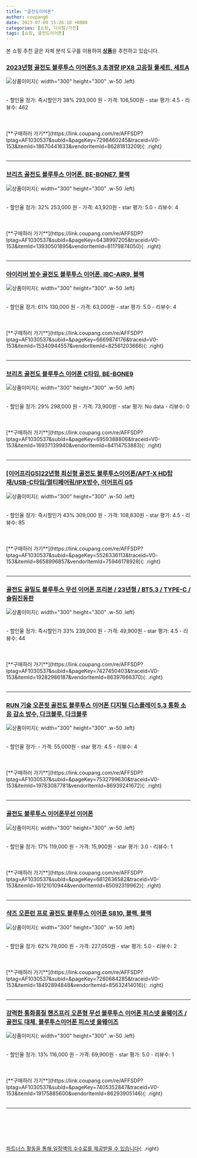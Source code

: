 ```yaml
---
title: "골전도이어폰"
author: coupang6
date: 2023-07-09 15:26:10 +0800
categories: [쇼핑, 디이털/가전]
tags: [쇼핑, 골전도이어폰]
---
```


본 쇼핑 추천 글은 자체 분석 도구를 이용하여 [**상품**](https://link.coupang.com/a/bao1ui)을 추천하고 있습니다.

### [2023년형 골전도 블루투스 이어폰5.3 초경량 IPX8 고음질 풀세트, 세트A](https://link.coupang.com/re/AFFSDP?lptag=AF1030537&subid=&pageKey=7298460245&traceid=V0-153&itemId=18670441633&vendorItemId=86281813209)

![상품이미지](https://thumbnail8.coupangcdn.com/thumbnails/remote/230x230ex/image/vendor_inventory/43d5/57ecb288472fb14ce19da4f77e5f2782a1b2b71d6dab4317c8d69eea0cb3.jpg){: width="300" height="300" .w-50 .left}


<br>
- 할인율 정가: 즉시할인가 38%  293,000   원
- 가격: 106,500원
- star 평가: 4.5
- 리뷰수: 462
<br>
<br>
<br>
<br>
[**구매하러 가기**](https://link.coupang.com/re/AFFSDP?lptag=AF1030537&subid=&pageKey=7298460245&traceid=V0-153&itemId=18670441633&vendorItemId=86281813209){: .right}
<br>
<br>

---

### [브리츠 골전도 블루투스 이어폰, BE-BONE7, 블랙](https://link.coupang.com/re/AFFSDP?lptag=AF1030537&subid=&pageKey=6438997205&traceid=V0-153&itemId=13930501895&vendorItemId=81179874050)

![상품이미지](https://thumbnail9.coupangcdn.com/thumbnails/remote/230x230ex/image/retail/images/1932103277893761-23af9162-dd7f-4b9b-ae64-86b44f8ee723.jpg){: width="300" height="300" .w-50 .left}


<br>
- 할인율 정가: 32%  253,000   원
- 가격: 43,920원
- star 평가: 5.0
- 리뷰수: 4
<br>
<br>
<br>
<br>
[**구매하러 가기**](https://link.coupang.com/re/AFFSDP?lptag=AF1030537&subid=&pageKey=6438997205&traceid=V0-153&itemId=13930501895&vendorItemId=81179874050){: .right}
<br>
<br>

---

### [아이리버 방수 골전도 블루투스 이어폰, IBC-AIR9, 블랙](https://link.coupang.com/re/AFFSDP?lptag=AF1030537&subid=&pageKey=6669874176&traceid=V0-153&itemId=15340944557&vendorItemId=82561203666)

![상품이미지](https://thumbnail10.coupangcdn.com/thumbnails/remote/230x230ex/image/retail/images/2022/07/26/17/6/41f8add1-f011-4dcf-b115-d27e6848dbc1.jpg){: width="300" height="300" .w-50 .left}


<br>
- 할인율 정가: 61%  130,000   원
- 가격: 63,000원
- star 평가: 5.0
- 리뷰수: 4
<br>
<br>
<br>
<br>
[**구매하러 가기**](https://link.coupang.com/re/AFFSDP?lptag=AF1030537&subid=&pageKey=6669874176&traceid=V0-153&itemId=15340944557&vendorItemId=82561203666){: .right}
<br>
<br>

---

### [브리츠 골전도 블루투스 이어폰 C타입, BE-BONE9](https://link.coupang.com/re/AFFSDP?lptag=AF1030537&subid=&pageKey=6959388806&traceid=V0-153&itemId=16937139940&vendorItemId=84114753883)

![상품이미지](https://thumbnail8.coupangcdn.com/thumbnails/remote/230x230ex/image/retail/images/2022/11/30/13/3/2ae5da98-dba0-4eeb-80f1-97dd2a65078d.jpg){: width="300" height="300" .w-50 .left}


<br>
- 할인율 정가: 29%  298,000   원
- 가격: 73,900원
- star 평가: No data
- 리뷰수: 0
<br>
<br>
<br>
<br>
[**구매하러 가기**](https://link.coupang.com/re/AFFSDP?lptag=AF1030537&subid=&pageKey=6959388806&traceid=V0-153&itemId=16937139940&vendorItemId=84114753883){: .right}
<br>
<br>

---

### [[이어프리G5]22년형 최신형 골전도 블루투스이어폰/APT-X HD탑재/USB-C타입/멀티페어링/IPX방수, 이어프리 G5](https://link.coupang.com/re/AFFSDP?lptag=AF1030537&subid=&pageKey=5526336113&traceid=V0-153&itemId=8658996857&vendorItemId=75946178928)

![상품이미지](https://thumbnail6.coupangcdn.com/thumbnails/remote/230x230ex/image/vendor_inventory/7c84/5ae17f73fe1ca0eba61464154a473d88ee5dcc3730fa8f1bf976698519b1.jpg){: width="300" height="300" .w-50 .left}


<br>
- 할인율 정가: 즉시할인가 43%  309,000   원
- 가격: 108,830원
- star 평가: 4.5
- 리뷰수: 85
<br>
<br>
<br>
<br>
[**구매하러 가기**](https://link.coupang.com/re/AFFSDP?lptag=AF1030537&subid=&pageKey=5526336113&traceid=V0-153&itemId=8658996857&vendorItemId=75946178928){: .right}
<br>
<br>

---

### [골전도 골밀도 블루투스 무선 이어폰 프리본 / 23년형 / BT5.3 / TYPE-C / 슬림진동판](https://link.coupang.com/re/AFFSDP?lptag=AF1030537&subid=&pageKey=7427450403&traceid=V0-153&itemId=19282986187&vendorItemId=86397666370)

![상품이미지](https://thumbnail7.coupangcdn.com/thumbnails/remote/230x230ex/image/vendor_inventory/f25b/b2b21a96ea9b06f04684618db5747d071e687982d082a9f633e0226effe9.jpg){: width="300" height="300" .w-50 .left}


<br>
- 할인율 정가: 즉시할인가 33%  239,000   원
- 가격: 49,900원
- star 평가: 4.5
- 리뷰수: 44
<br>
<br>
<br>
<br>
[**구매하러 가기**](https://link.coupang.com/re/AFFSDP?lptag=AF1030537&subid=&pageKey=7427450403&traceid=V0-153&itemId=19282986187&vendorItemId=86397666370){: .right}
<br>
<br>

---

### [RUN 기술 오픈핏 골전도 블루투스 이어폰 디지털 디스플레이 5.3 통화 소음 감소 방수, 다크블루, 다크블루](https://link.coupang.com/re/AFFSDP?lptag=AF1030537&subid=&pageKey=7532799630&traceid=V0-153&itemId=19783087781&vendorItemId=86939241672)

![상품이미지](https://thumbnail6.coupangcdn.com/thumbnails/remote/230x230ex/image/vendor_inventory/7528/98b508ac4f7aa49f11eb542325356b240dd92c2805649433a775c66efe95.jpg){: width="300" height="300" .w-50 .left}


<br>
- 할인율 정가: 
- 가격: 55,000원
- star 평가: 4.5
- 리뷰수: 4
<br>
<br>
<br>
<br>
[**구매하러 가기**](https://link.coupang.com/re/AFFSDP?lptag=AF1030537&subid=&pageKey=7532799630&traceid=V0-153&itemId=19783087781&vendorItemId=86939241672){: .right}
<br>
<br>

---

### [골전도 블루투스 이어폰무선 이어폰](https://link.coupang.com/re/AFFSDP?lptag=AF1030537&subid=&pageKey=6812636582&traceid=V0-153&itemId=16121010944&vendorItemId=85092319962)

![상품이미지](https://thumbnail10.coupangcdn.com/thumbnails/remote/230x230ex/image/vendor_inventory/d6b1/d4ea4e0320817e6474668aef0d2a37b780f19566176f8763c279694babae.jpeg){: width="300" height="300" .w-50 .left}


<br>
- 할인율 정가: 17%  119,000   원
- 가격: 15,900원
- star 평가: 3.0
- 리뷰수: 1
<br>
<br>
<br>
<br>
[**구매하러 가기**](https://link.coupang.com/re/AFFSDP?lptag=AF1030537&subid=&pageKey=6812636582&traceid=V0-153&itemId=16121010944&vendorItemId=85092319962){: .right}
<br>
<br>

---

### [샥즈 오픈런 프로 골전도 블루투스 이어폰 S810, 블랙, 블랙](https://link.coupang.com/re/AFFSDP?lptag=AF1030537&subid=&pageKey=7260684285&traceid=V0-153&itemId=18492894848&vendorItemId=85632414016)

![상품이미지](https://thumbnail8.coupangcdn.com/thumbnails/remote/230x230ex/image/vendor_inventory/fa50/8f527cfca7c9370cfde5d595cca6f355b410da6788d40bbbd293de0187ca.jpg){: width="300" height="300" .w-50 .left}


<br>
- 할인율 정가: 62%  79,000   원
- 가격: 227,050원
- star 평가: 5.0
- 리뷰수: 2
<br>
<br>
<br>
<br>
[**구매하러 가기**](https://link.coupang.com/re/AFFSDP?lptag=AF1030537&subid=&pageKey=7260684285&traceid=V0-153&itemId=18492894848&vendorItemId=85632414016){: .right}
<br>
<br>

---

### [강력한 통화품질 핸즈프리 오픈형 무선 블루투스 이어폰 피스넷 올웨이즈 / 골전도 대체, 블루투스이어폰 피스넷 올웨이즈](https://link.coupang.com/re/AFFSDP?lptag=AF1030537&subid=&pageKey=7405352847&traceid=V0-153&itemId=19175885600&vendorItemId=86293905146)

![상품이미지](https://thumbnail8.coupangcdn.com/thumbnails/remote/230x230ex/image/vendor_inventory/2bd4/09560ed1cd8c8c4771e1dcdd8f9f2418a6b98049208acef374e33d6512e7.jpg){: width="300" height="300" .w-50 .left}


<br>
- 할인율 정가: 13%  116,000   원
- 가격: 69,900원
- star 평가: 5.0
- 리뷰수: 1
<br>
<br>
<br>
<br>
[**구매하러 가기**](https://link.coupang.com/re/AFFSDP?lptag=AF1030537&subid=&pageKey=7405352847&traceid=V0-153&itemId=19175885600&vendorItemId=86293905146){: .right}
<br>
<br>

---
<br><br><br><br><br> [파트너스 활동을 통해 일정액의 수수료를 제공받을 수 있습니다](https://link.coupang.com/a/bao1ui){: .right}